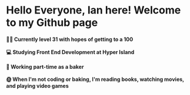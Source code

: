 <h1>Hello Everyone, Ian here! Welcome to my Github page</h1>

<h4>🏳️‍🌈 Currently level 31 with hopes of getting to a 100<br> 
  <br>
💻 Studying Front End Development at Hyper Island</br>
  <br>
🥐 Working part-time as a baker<br>
  <br>
🌞 When I'm not coding or baking, I'm reading books, watching movies, and playing video games
  <br
     :fire: Have experience in Firebase, Wordpress, Phaser and React
      </h4>
